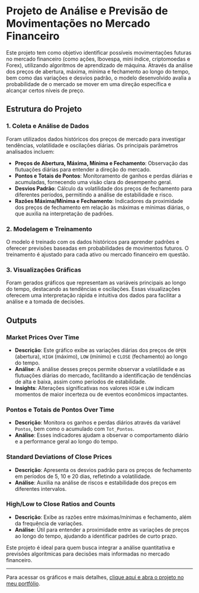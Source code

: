 # Projeto de Análise e Previsão de Movimentações no Mercado Financeiro

Este projeto tem como objetivo identificar possíveis movimentações futuras no mercado financeiro (como ações, Ibovespa, mini índice, criptomoedas e Forex), utilizando algoritmos de aprendizado de máquina. Através da análise dos preços de abertura, máxima, mínima e fechamento ao longo do tempo, bem como das variações e desvios padrão, o modelo desenvolvido avalia a probabilidade de o mercado se mover em uma direção específica e alcançar certos níveis de preço.

## Estrutura do Projeto

### 1. Coleta e Análise de Dados
Foram utilizados dados históricos dos preços de mercado para investigar tendências, volatilidade e oscilações diárias. Os principais parâmetros analisados incluem:

- **Preços de Abertura, Máxima, Mínima e Fechamento**: Observação das flutuações diárias para entender a direção do mercado.
- **Pontos e Totais de Pontos**: Monitoramento de ganhos e perdas diárias e acumuladas, fornecendo uma visão clara do desempenho geral.
- **Desvios Padrão**: Cálculo da volatilidade dos preços de fechamento para diferentes períodos, permitindo a análise de estabilidade e risco.
- **Razões Máxima/Mínima e Fechamento**: Indicadores da proximidade dos preços de fechamento em relação às máximas e mínimas diárias, o que auxilia na interpretação de padrões.

### 2. Modelagem e Treinamento
O modelo é treinado com os dados históricos para aprender padrões e oferecer previsões baseadas em probabilidades de movimentos futuros. O treinamento é ajustado para cada ativo ou mercado financeiro em questão.

### 3. Visualizações Gráficas
Foram gerados gráficos que representam as variáveis principais ao longo do tempo, destacando as tendências e oscilações. Essas visualizações oferecem uma interpretação rápida e intuitiva dos dados para facilitar a análise e a tomada de decisões.

## Outputs

### Market Prices Over Time
- **Descrição**: Este gráfico exibe as variações diárias dos preços de `OPEN` (abertura), `HIGH` (máximo), `LOW` (mínimo) e `CLOSE` (fechamento) ao longo do tempo.
- **Análise**: A análise desses preços permite observar a volatilidade e as flutuações diárias do mercado, facilitando a identificação de tendências de alta e baixa, assim como períodos de estabilidade.
- **Insights**: Alterações significativas nos valores `HIGH` e `LOW` indicam momentos de maior incerteza ou de eventos econômicos impactantes.

### Pontos e Totais de Pontos Over Time
- **Descrição**: Monitora os ganhos e perdas diários através da variável `Pontos`, bem como o acumulado com `Tot_Pontos`.
- **Análise**: Esses indicadores ajudam a observar o comportamento diário e a performance geral ao longo do tempo.

### Standard Deviations of Close Prices
- **Descrição**: Apresenta os desvios padrão para os preços de fechamento em períodos de 5, 10 e 20 dias, refletindo a volatilidade.
- **Análise**: Auxilia na análise de riscos e estabilidade dos preços em diferentes intervalos.

### High/Low to Close Ratios and Counts
- **Descrição**: Exibe as razões entre máximas/mínimas e fechamento, além da frequência de variações.
- **Análise**: Útil para entender a proximidade entre as variações de preços ao longo do tempo, ajudando a identificar padrões de curto prazo.

Este projeto é ideal para quem busca integrar a análise quantitativa e previsões algorítmicas para decisões mais informadas no mercado financeiro.

---

Para acessar os gráficos e mais detalhes, [clique aqui e abra o projeto no meu portfólio](https://sites.google.com/view/portifolio-giovanacarmazio/projetos/projeto-de-an%C3%A1lise-e-previs%C3%A3o-de-movimenta%C3%A7%C3%B5es-no-mercado-financeiro?authuser=0).
